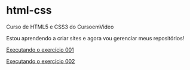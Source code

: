 # html-css
 Curso de HTML5 e CSS3 do CursoemVideo

 Estou aprendendo a criar sites e agora vou gerenciar meus repositórios!

 <a href="https://weslleyarley.github.io/html-css/exercicios/ex001/index.html">Executando o exercício 001</a>

 <a href="https://weslleyarley.github.io/html-css/exercicios/ex002/index.html">Executando o exercício 002</a>

